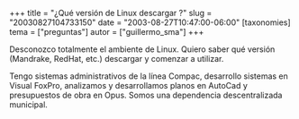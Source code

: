 +++
title = "¿Qué versión de Linux descargar ?"
slug = "20030827104733150"
date = "2003-08-27T10:47:00-06:00"
[taxonomies]
tema = ["preguntas"]
autor = ["guillermo_sma"]
+++

Desconozco totalmente el ambiente de Linux. Quiero saber qué versión
(Mandrake, RedHat, etc.) descargar y comenzar a utilizar.

Tengo sistemas administrativos de la línea Compac, desarrollo sistemas
en Visual FoxPro, analizamos y desarrollamos planos en AutoCad y
presupuestos de obra en Opus. Somos una dependencia descentralizada
municipal.
